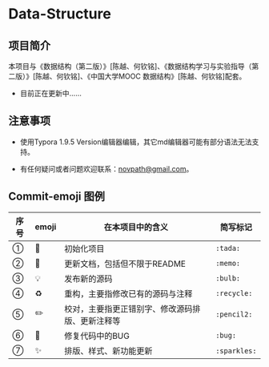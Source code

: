 # Data-Structure

## 项目简介

本项目与《数据结构（第二版）》[陈越、何钦铭]、《数据结构学习与实验指导（第二版）》[陈越、何钦铭]、《中国大学MOOC 数据结构》[陈越、何钦铭]配套。

- 目前正在更新中……

## 注意事项

* 使用Typora 1.9.5 Version编辑器编辑，其它md编辑器可能有部分语法无法支持。

- 有任何疑问或者问题欢迎联系：[novpath@gmail.com](mailto:novpath@gmail.com)。 

## Commit-emoji 图例

| 序号 | emoji      | 在本项目中的含义                                 | 简写标记     |
| ---- | ---------- | ------------------------------------------------ | ------------ |
| ①    | :tada:     | 初始化项目                                       | `:tada:`     |
| ②    | :memo:     | 更新文档，包括但不限于README                     | `:memo:`     |
| ③    | :bulb:     | 发布新的源码                                     | `:bulb:`     |
| ④    | :recycle:  | 重构，主要指修改已有的源码与注释                 | `:recycle:`  |
| ⑤    | :pencil2:  | 校对，主要指更正错别字、修改源码排版、更新注释等 | `:pencil2:`  |
| ⑥    | :bug:      | 修复代码中的BUG                                  | `:bug:`      |
| ⑦    | :sparkles: | 排版、样式、新功能更新                           | `:sparkles:`​ |


